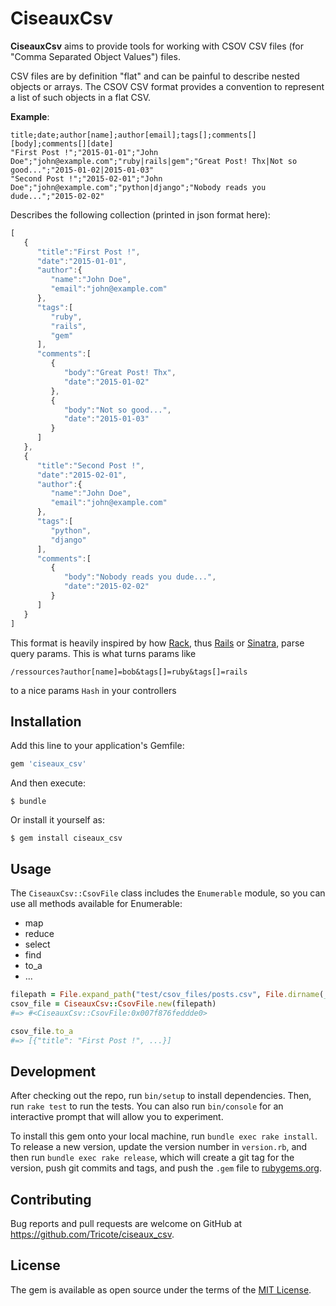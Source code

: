 # CiseauxCsv

**CiseauxCsv** aims to provide tools for working with CSOV CSV files (for "Comma Separated Object Values") files.

CSV files are by definition "flat" and can be painful to describe nested objects or arrays. The CSOV CSV format provides a convention to represent a list of such objects in a flat CSV. 


**Example**:

```csv
title;date;author[name];author[email];tags[];comments[][body];comments[][date]
"First Post !";"2015-01-01";"John Doe";"john@example.com";"ruby|rails|gem";"Great Post! Thx|Not so good...";"2015-01-02|2015-01-03"
"Second Post !";"2015-02-01";"John Doe";"john@example.com";"python|django";"Nobody reads you dude...";"2015-02-02"
```

Describes the following collection (printed in json format here): 

```js
[  
   {  
      "title":"First Post !",
      "date":"2015-01-01",
      "author":{  
         "name":"John Doe",
         "email":"john@example.com"
      },
      "tags":[  
         "ruby",
         "rails",
         "gem"
      ],
      "comments":[  
         {  
            "body":"Great Post! Thx",
            "date":"2015-01-02"
         },
         {  
            "body":"Not so good...",
            "date":"2015-01-03"
         }
      ]
   },
   {  
      "title":"Second Post !",
      "date":"2015-02-01",
      "author":{  
         "name":"John Doe",
         "email":"john@example.com"
      },
      "tags":[  
         "python",
         "django"
      ],
      "comments":[  
         {  
            "body":"Nobody reads you dude...",
            "date":"2015-02-02"
         }
      ]
   }
]
```

This format is heavily inspired by how [Rack](http://rack.github.com/), thus [Rails](http://rubyonrails.org/) or [Sinatra](http://sinatrarb.com/), parse query params. This is what turns params like 

    /ressources?author[name]=bob&tags[]=ruby&tags[]=rails

to a nice params `Hash` in your controllers


## Installation

Add this line to your application's Gemfile:

```ruby
gem 'ciseaux_csv'
```

And then execute:

    $ bundle

Or install it yourself as:

    $ gem install ciseaux_csv

## Usage

The `CiseauxCsv::CsovFile` class includes the `Enumerable` module, so you can use all methods available for Enumerable: 

* map
* reduce
* select
* find
* to_a
* ...


```ruby
filepath = File.expand_path("test/csov_files/posts.csv", File.dirname(__FILE__))
csov_file = CiseauxCsv::CsovFile.new(filepath)
#=> #<CiseauxCsv::CsovFile:0x007f876feddde0>

csov_file.to_a
#=> [{"title": "First Post !", ...}]
```

## Development

After checking out the repo, run `bin/setup` to install dependencies. Then, run `rake test` to run the tests. You can also run `bin/console` for an interactive prompt that will allow you to experiment.

To install this gem onto your local machine, run `bundle exec rake install`. To release a new version, update the version number in `version.rb`, and then run `bundle exec rake release`, which will create a git tag for the version, push git commits and tags, and push the `.gem` file to [rubygems.org](https://rubygems.org).

## Contributing

Bug reports and pull requests are welcome on GitHub at https://github.com/Tricote/ciseaux_csv.


## License

The gem is available as open source under the terms of the [MIT License](http://opensource.org/licenses/MIT).

